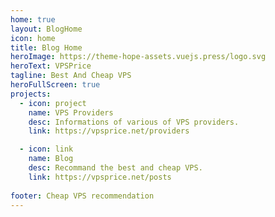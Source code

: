 ```yaml
---
home: true
layout: BlogHome
icon: home
title: Blog Home
heroImage: https://theme-hope-assets.vuejs.press/logo.svg
heroText: VPSPrice
tagline: Best And Cheap VPS
heroFullScreen: true
projects:
  - icon: project
    name: VPS Providers
    desc: Informations of various of VPS providers.
    link: https://vpsprice.net/providers

  - icon: link
    name: Blog
    desc: Recommand the best and cheap VPS.
    link: https://vpsprice.net/posts
    
footer: Cheap VPS recommendation
---
```

